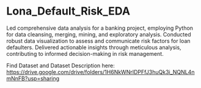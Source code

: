 # Lona_Default_Risk_EDA

Led comprehensive data analysis for a banking project, employing Python for data cleansing, merging, mining, and exploratory analysis. Conducted robust data visualization to assess and communicate risk factors for loan defaulters. Delivered actionable insights through meticulous analysis, contributing to informed decision-making in risk management.

Find Dataset and Dataset Description here: https://drive.google.com/drive/folders/1H6NkWNrIDPFfJ3huQk3i_NQNL4nmNnFB?usp=sharing
